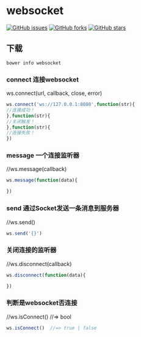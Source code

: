 # websocket

[![GitHub issues](https://img.shields.io/github/issues/jaywcjlove/websocket.svg)](https://github.com/jaywcjlove/websocket/issues) [![GitHub forks](https://img.shields.io/github/forks/jaywcjlove/websocket.svg)](https://github.com/jaywcjlove/websocket/network) [![GitHub stars](https://img.shields.io/github/stars/jaywcjlove/websocket.svg)](https://github.com/jaywcjlove/websocket/stargazers)

## 下载

```
bower info websocket
```

### connect 连接websocket
ws.connect(url, callback, close, error)

```js
ws.connect('ws://127.0.0.1:8080',function(str){
//连接成功！
},function(str){
//关闭触发！
},function(str){
//连接失败！
})
```

### message 一个连接监听器
//ws.message(callback)

```js
ws.message(function(data){

})
```

### send 通过Socket发送一条消息到服务器
//ws.send()

```js
ws.send('{}')
```

### 关闭连接的监听器
//ws.disconnect(callback)

```js
ws.disconnect(function(data){

})
```

### 判断是websocket否连接
//ws.isConnect()  //=> bool

```js
ws.isConnect()  //=> true | false
```
